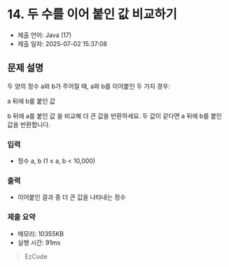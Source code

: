 # 14. 두 수를 이어 붙인 값 비교하기
- 제출 언어: Java (17)
- 제출 일자: 2025-07-02 15:37:08

## 문제 설명

두 양의 정수 a와 b가 주어질 때, a와 b를 이어붙인 두 가지 경우:

a 뒤에 b를 붙인 값

b 뒤에 a를 붙인 값
을 비교해 더 큰 값을 반환하세요.
두 값이 같다면 a 뒤에 b를 붙인 값을 반환합니다.

### 입력
- 정수 a, b (1 ≤ a, b < 10,000)

### 출력
- 이어붙인 결과 중 더 큰 값을 나타내는 정수


### 제출 요약
- 메모리: 10355KB
- 실행 시간: 91ms

> EzCode
